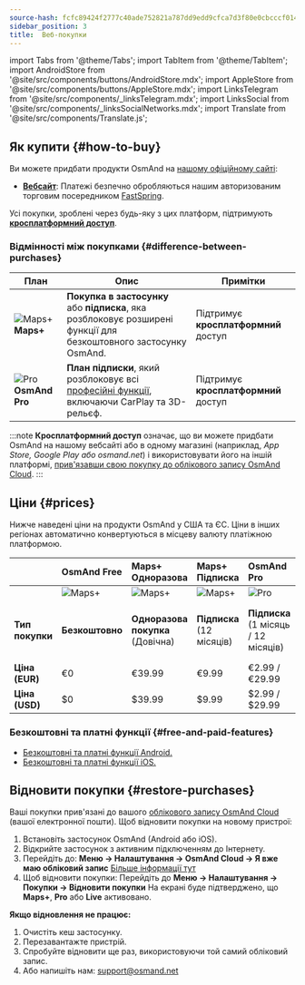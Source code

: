 ```yaml
---
source-hash: fcfc89424f2777c40ade752821a787dd9edd9cfca7d3f80e0cbcccf014af9bdf
sidebar_position: 3
title:  Веб-покупки
---
```

import Tabs from '@theme/Tabs';
import TabItem from '@theme/TabItem';
import AndroidStore from '@site/src/components/buttons/AndroidStore.mdx';
import AppleStore from '@site/src/components/buttons/AppleStore.mdx';
import LinksTelegram from '@site/src/components/_linksTelegram.mdx';
import LinksSocial from '@site/src/components/_linksSocialNetworks.mdx';
import Translate from '@site/src/components/Translate.js';



## Як купити {#how-to-buy}

Ви можете придбати продукти OsmAnd на [нашому офіційному сайті](https://osmand.net/pricing):

- [**Вебсайт**](https://osmand.net/pricing): Платежі безпечно обробляються нашим авторизованим торговим посередником [FastSpring](https://fastspring.com/).

Усі покупки, зроблені через будь-яку з цих платформ, підтримують [**кросплатформний доступ**](./cross.md).


### Відмінності між покупками {#difference-between-purchases}

| План | Опис | Примітки |
|------------|------------|------------|
| ![Maps+](@site/static/img/svg/osmand_maps_plus.svg) **Maps+** | **Покупка в застосунку** або **підписка**, яка розблоковує розширені функції для безкоштовного застосунку OsmAnd. | Підтримує **кросплатформний** доступ |
| ![Pro](@site/static/img/svg/pro_icon.svg) **OsmAnd Pro** | **План підписки**, який розблоковує всі [професійні функції](#pro-features), включаючи CarPlay та 3D-рельєф. | Підтримує **кросплатформний** доступ |

:::note
**Кросплатформний доступ** означає, що ви можете придбати OsmAnd на нашому вебсайті або в одному магазині (наприклад, *App Store, Google Play або osmand.net*) і використовувати його на іншій платформі, [прив'язавши свою покупку до облікового запису OsmAnd Cloud](../personal/osmand-cloud.md#cross-platform).
:::

## Ціни {#prices}

Нижче наведені ціни на продукти OsmAnd у США та ЄС. Ціни в інших регіонах автоматично конвертуються в місцеву валюту платіжною платформою.

<!--


:::danger Summer Sale prices

*[Hurry up!](https://osmand.net/pricing) This offer is only available until* **August 06 (23:00 CET)**.

:::



|    | OsmAnd Free   | **Maps+** One-Time | **Maps+** Subscription | **OsmAnd Pro** |**OsmAnd XV** |
| :------------- | :------------- | :----------------------- | :------------------- | :----------- |:----------- |
|  | ![Maps+](@site/static/img/svg/osmand_maps.svg) | ![Maps+](@site/static/img/svg/osmand_maps_plus.svg) | ![Maps+](@site/static/img/svg/osmand_maps_plus.svg) | ![Pro](@site/static/img/svg/pro_icon.svg) |![XV](@site/static/img/svg/osmand_xv.svg) |
| **Purchase Type** | **Free** | **One-Time Purchase** (Lifetime) | **Subscription** (12 Months) | **Subscription** (1 Month / 12 Months) |**One-Time Purchase** (15 Years Pro / Maps+ Lifetime) |
| **Price (EUR)** | €0 | <s>€39.99</s> **€19.99** | <s>€9.99</s> **€4.99** | €2.99 / <s>€29.99</s> **€14.99** |<s>€450</s> **€299.00**   |
| **Price (USD)** | $0 | <s>$39.99</s> **$19.99** | <s>$9.99</s> **$4.99** | $2.99 / <s>$29.99</s> **$14.99**|<s>$450</s> **$299.00**   |

:::note
By purchasing a subscription through our [website](https://osmand.net/pricing) at a discounted rate,
you receive a 2-year discounted plan.
Starting from the third year, the full price will apply.
:::

-->

|    | OsmAnd Free   | **Maps+** Одноразова | **Maps+** Підписка | **OsmAnd Pro** |**OsmAnd XV** |
| :------------- | :------------- | :----------------------- | :------------------- | :----------- |:----------- |
|  | ![Maps+](@site/static/img/svg/osmand_maps.svg) | ![Maps+](@site/static/img/svg/osmand_maps_plus.svg) | ![Maps+](@site/static/img/svg/osmand_maps_plus.svg) | ![Pro](@site/static/img/svg/pro_icon.svg) |![XV](@site/static/img/svg/osmand_xv.svg) |
| **Тип покупки** | **Безкоштовно** | **Одноразова покупка** (Довічна) | **Підписка** (12 місяців) | **Підписка** (1 місяць / 12 місяців) |**Одноразова покупка** (15 років Pro / Довічна Maps+) |
| **Ціна (EUR)** | €0 | €39.99  | €9.99   | €2.99 / €29.99   |<s>€450</s> €299.00   |
| **Ціна (USD)** | $0 | $39.99  | $9.99   | $2.99 / $29.99   |<s>$450</s> $299.00   |



### Безкоштовні та платні функції {#free-and-paid-features}

- [Безкоштовні та платні функції Android.](./android.md#free-and-paid-features)
- [Безкоштовні та платні функції iOS.](./ios.md#free-and-paid-features)



## Відновити покупки {#restore-purchases}

Ваші покупки прив'язані до вашого [облікового запису OsmAnd Cloud](../personal/osmand-cloud.md#login) (вашої електронної пошти). Щоб відновити покупки на новому пристрої:

1. Встановіть застосунок OsmAnd (Android або iOS).
2. Відкрийте застосунок з активним підключенням до Інтернету.
3. Перейдіть до:
   **Меню → Налаштування → OsmAnd Cloud → Я вже маю обліковий запис**
   [Більше інформації тут](../personal/osmand-cloud.md#login)
4. Щоб відновити покупки:
   Перейдіть до **Меню → Налаштування → Покупки → Відновити покупки**
   На екрані буде підтверджено, що **Maps+**, **Pro** або **Live** активовано.

**Якщо відновлення не працює:**

1. Очистіть кеш застосунку.
2. Перезавантажте пристрій.
3. Спробуйте відновити ще раз, використовуючи той самий обліковий запис.
4. Або напишіть нам: support@osmand.net